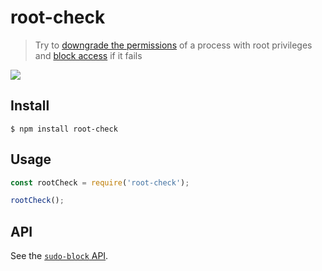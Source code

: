 # root-check

> Try to [downgrade the permissions](https://github.com/sindresorhus/downgrade-root) of a process with root privileges and [block access](https://github.com/sindresorhus/sudo-block) if it fails

![](https://github.com/sindresorhus/sudo-block/raw/main/screenshot.png)

## Install

```
$ npm install root-check
```

## Usage

```js
const rootCheck = require('root-check');

rootCheck();
```

## API

See the [`sudo-block` API](https://github.com/sindresorhus/sudo-block#api).
